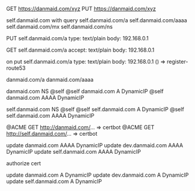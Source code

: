GET https://danmaid.com/xyz
PUT https://danmaid.com/xyz

self.danmaid.com with query
self.danmaid.com/a
self.danmaid.com/aaaa
self.danmaid.com/mx
self.danmaid.com/ns

PUT self.danmaid.com/a
  type: text/plain
  body: 192.168.0.1

GET self.danmaid.com/a
  accept: text/plain
  body: 192.168.0.1

on put self.danmaid.com/a
  type: text/plain
  body: 192.168.0.1
  () => register-route53

danmaid.com/a
danmaid.com/aaaa

danmaid.com NS @self
@self danmaid.com A DynamicIP
@self danmaid.com AAAA DynamicIP

self.danmaid.com NS @self
@self self.danmaid.com A DynamicIP
@self self.danmaid.com AAAA DynamicIP

@ACME GET http://danmaid.com/... => certbot
@ACME GET http://self.danmaid.com/... => certbot


update danmaid.com AAAA DynamicIP
update dev.danmaid.com AAAA DynamicIP
update self.danmaid.com AAAA DynamicIP

authorize cert

update danmaid.com A DynamicIP
update dev.danmaid.com A DynamicIP
update self.danmaid.com A DynamicIP
